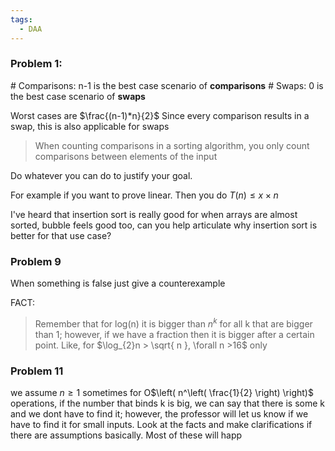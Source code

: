 ```yaml
---
tags:
  - DAA
---
```

### Problem 1:
\# Comparisons: n-1 is the best case scenario of **comparisons**
\# Swaps: 0 is the best case scenario of **swaps**

Worst cases are $\frac{(n-1)*n}{2}$ 
Since every comparison results in a swap, this  is also applicable for swaps

> When counting comparisons in a sorting algorithm, you only count comparisons between elements of the input

Do whatever you can do to justify your goal. 

For example if you want to prove linear. Then you do $T(n) \leq x\times n$

I've heard that insertion sort is really good for when arrays are almost sorted, bubble feels good too, can you help articulate why insertion sort is better for that use case?

### Problem 9
When something is false just give a counterexample

FACT:
> Remember that for log(n) it is bigger than $n^k$ for all k that are bigger than 1; however, if we have a fraction then it is bigger after a certain point. Like, for $\log_{2}n > \sqrt{ n }, \forall n >16$ only 

### Problem 11
we assume $n \geq 1$ sometimes
for O$\left( n^\left( \frac{1}{2} \right) \right)$ operations, if the number that binds k is big, we can say that there is some k and we dont have to find it; however, the professor will let us know if we have to find it for small inputs.
Look at the facts and make clarifications if there are assumptions basically. Most of these will happ
